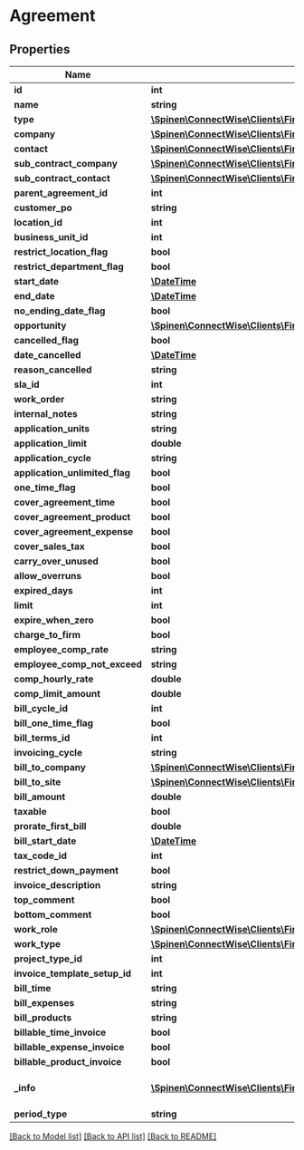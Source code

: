 # Agreement

## Properties
Name | Type | Description | Notes
------------ | ------------- | ------------- | -------------
**id** | **int** |  | [optional] 
**name** | **string** |  | 
**type** | [**\Spinen\ConnectWise\Clients\Finance\Model\AgreementTypeReference**](AgreementTypeReference.md) |  | 
**company** | [**\Spinen\ConnectWise\Clients\Finance\Model\CompanyReference**](CompanyReference.md) |  | 
**contact** | [**\Spinen\ConnectWise\Clients\Finance\Model\ContactReference**](ContactReference.md) |  | 
**sub_contract_company** | [**\Spinen\ConnectWise\Clients\Finance\Model\CompanyReference**](CompanyReference.md) |  | [optional] 
**sub_contract_contact** | [**\Spinen\ConnectWise\Clients\Finance\Model\ContactReference**](ContactReference.md) |  | [optional] 
**parent_agreement_id** | **int** |  | [optional] 
**customer_po** | **string** |  | [optional] 
**location_id** | **int** |  | [optional] 
**business_unit_id** | **int** |  | [optional] 
**restrict_location_flag** | **bool** |  | [optional] 
**restrict_department_flag** | **bool** |  | [optional] 
**start_date** | [**\DateTime**](\DateTime.md) |  | [optional] 
**end_date** | [**\DateTime**](\DateTime.md) |  | [optional] 
**no_ending_date_flag** | **bool** |  | [optional] 
**opportunity** | [**\Spinen\ConnectWise\Clients\Finance\Model\OpportunityReference**](OpportunityReference.md) |  | [optional] 
**cancelled_flag** | **bool** |  | [optional] 
**date_cancelled** | [**\DateTime**](\DateTime.md) |  | [optional] 
**reason_cancelled** | **string** |  | [optional] 
**sla_id** | **int** |  | [optional] 
**work_order** | **string** |  | [optional] 
**internal_notes** | **string** |  | [optional] 
**application_units** | **string** |  | [optional] 
**application_limit** | **double** |  | [optional] 
**application_cycle** | **string** |  | [optional] 
**application_unlimited_flag** | **bool** |  | [optional] 
**one_time_flag** | **bool** |  | [optional] 
**cover_agreement_time** | **bool** |  | [optional] 
**cover_agreement_product** | **bool** |  | [optional] 
**cover_agreement_expense** | **bool** |  | [optional] 
**cover_sales_tax** | **bool** |  | [optional] 
**carry_over_unused** | **bool** |  | [optional] 
**allow_overruns** | **bool** |  | [optional] 
**expired_days** | **int** |  | [optional] 
**limit** | **int** |  | [optional] 
**expire_when_zero** | **bool** |  | [optional] 
**charge_to_firm** | **bool** |  | [optional] 
**employee_comp_rate** | **string** |  | [optional] 
**employee_comp_not_exceed** | **string** |  | [optional] 
**comp_hourly_rate** | **double** |  | [optional] 
**comp_limit_amount** | **double** |  | [optional] 
**bill_cycle_id** | **int** |  | [optional] 
**bill_one_time_flag** | **bool** |  | [optional] 
**bill_terms_id** | **int** |  | [optional] 
**invoicing_cycle** | **string** |  | [optional] 
**bill_to_company** | [**\Spinen\ConnectWise\Clients\Finance\Model\CompanyReference**](CompanyReference.md) |  | [optional] 
**bill_to_site** | [**\Spinen\ConnectWise\Clients\Finance\Model\SiteReference**](SiteReference.md) |  | [optional] 
**bill_amount** | **double** |  | [optional] 
**taxable** | **bool** |  | [optional] 
**prorate_first_bill** | **double** |  | [optional] 
**bill_start_date** | [**\DateTime**](\DateTime.md) |  | [optional] 
**tax_code_id** | **int** |  | [optional] 
**restrict_down_payment** | **bool** |  | [optional] 
**invoice_description** | **string** |  | [optional] 
**top_comment** | **bool** |  | [optional] 
**bottom_comment** | **bool** |  | [optional] 
**work_role** | [**\Spinen\ConnectWise\Clients\Finance\Model\WorkRoleReference**](WorkRoleReference.md) |  | [optional] 
**work_type** | [**\Spinen\ConnectWise\Clients\Finance\Model\WorkTypeReference**](WorkTypeReference.md) |  | [optional] 
**project_type_id** | **int** |  | [optional] 
**invoice_template_setup_id** | **int** |  | [optional] 
**bill_time** | **string** |  | [optional] 
**bill_expenses** | **string** |  | [optional] 
**bill_products** | **string** |  | [optional] 
**billable_time_invoice** | **bool** |  | [optional] 
**billable_expense_invoice** | **bool** |  | [optional] 
**billable_product_invoice** | **bool** |  | [optional] 
**_info** | [**\Spinen\ConnectWise\Clients\Finance\Model\Metadata**](Metadata.md) | Metadata of the entity | [optional] 
**period_type** | **string** |  | [optional] 

[[Back to Model list]](../README.md#documentation-for-models) [[Back to API list]](../README.md#documentation-for-api-endpoints) [[Back to README]](../README.md)


